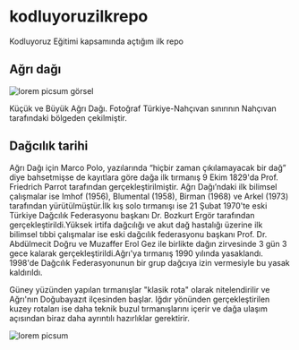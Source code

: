 # kodluyoruzilkrepo
Kodluyoruz Eğitimi kapsamında açtığım ilk repo

## Ağrı dağı 

![lorem picsum görsel](https://upload.wikimedia.org/wikipedia/commons/c/cb/Büyük_ve_Küçük_Ağrı_Dağı.jpg)

Küçük ve Büyük Ağrı Dağı. Fotoğraf Türkiye-Nahçıvan sınırının Nahçıvan tarafındaki bölgeden çekilmiştir.


## Dağcılık tarihi

Ağrı Dağı için Marco Polo, yazılarında “hiçbir zaman çıkılamayacak bir dağ” diye bahsetmişse de kayıtlara göre dağa ilk tırmanış 9 Ekim 1829'da Prof. Friedrich Parrot tarafından gerçekleştirilmiştir. Ağrı Dağı’ndaki ilk bilimsel çalışmalar ise Imhof (1956), Blumental (1958), Birman (1968) ve Arkel (1973) tarafından yürütülmüştür.İlk kış solo tırmanışı ise 21 Şubat 1970'te eski Türkiye Dağcılık Federasyonu başkanı Dr. Bozkurt Ergör tarafından gerçekleştirildi.Yüksek irtifa dağcılığı ve akut dağ hastalığı üzerine ilk bilimsel tıbbi çalışmalar ise eski dağcılık federasyonu başkanı Prof. Dr. Abdülmecit Doğru ve Muzaffer Erol Gez ile birlikte dağın zirvesinde 3 gün 3 gece kalarak gerçekleştirildi.Ağrı'ya tırmanış 1990 yılında yasaklandı. 1998'de Dağcılık Federasyonunun bir grup dağcıya izin vermesiyle bu yasak kaldırıldı.

Güney yüzünden yapılan tırmanışlar "klasik rota" olarak nitelendirilir ve Ağrı'nın Doğubayazıt ilçesinden başlar. Iğdır yönünden gerçekleştirilen kuzey rotaları ise daha teknik buzul tırmanışlarını içerir ve dağa ulaşım açısından biraz daha ayrıntılı hazırlıklar gerektirir.

![lorem picsum](https://upload.wikimedia.org/wikipedia/commons/c/c4/100_Old_TL_reverse.jpg)
